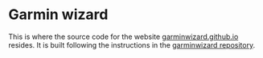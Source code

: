 # Garmin wizard

This is where the source code for the website [garminwizard.github.io](https://garminwizard.github.io) resides. It is built following the instructions in the [garminwizard repository](https://github.com/garminwizard/garminwizard).
